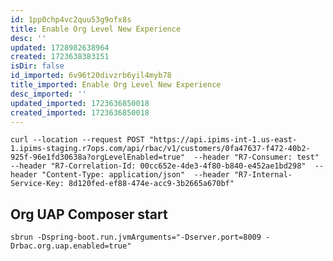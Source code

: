 ```yaml
---
id: 1pp0chp4vc2quu53g9ofx8s
title: Enable Org Level New Experience
desc: ''
updated: 1728982638964
created: 1723638383151
isDir: false
id_imported: 6v96t20divzrb6yil4myb78
title_imported: Enable Org Level New Experience
desc_imported: ''
updated_imported: 1723636850018
created_imported: 1723636850018
---
```

```curl --location --request POST "https://api.ipims-int-1.us-east-1.ipims-staging.r7ops.com/api/rbac/v1/customers/0fa47637-f472-40b2-925f-96e1fd30638a?orgLevelEnabled=true"  --header "R7-Consumer: test"  --header "R7-Correlation-Id: 00cc652e-4de3-4f80-b840-e452ae1bd298"  --header "Content-Type: application/json"  --header "R7-Internal-Service-Key: 8d120fed-ef88-474e-acc9-3b2665a670bf"```


## Org UAP Composer start

```sbrun -Dspring-boot.run.jvmArguments="-Dserver.port=8009 -Drbac.org.uap.enabled=true"```

